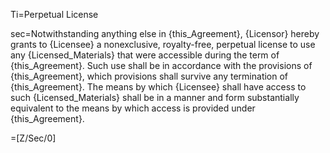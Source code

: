 Ti=Perpetual License

sec=Notwithstanding anything else in {this_Agreement}, {Licensor} hereby grants to {Licensee} a nonexclusive, royalty-free, perpetual license to use any {Licensed_Materials} that were accessible during the term of {this_Agreement}.  Such use shall be in accordance with the provisions of {this_Agreement}, which provisions shall survive any termination of {this_Agreement}.  The means by which {Licensee} shall have access to such {Licensed_Materials} shall be in a manner and form substantially equivalent to the means by which access is provided under {this_Agreement}.

=[Z/Sec/0]
